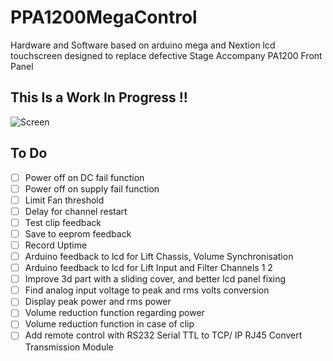 # PPA1200MegaControl
Hardware and Software based on arduino mega and Nextion lcd touchscreen designed to replace defective Stage Accompany PA1200 Front Panel

## This Is a Work In Progress !!


<img class="fit-picture"
     src="https://github.com/AlexandreLuce/PPA1200MegaControl/blob/master/Docs/Img/Img_1.jpg"
     alt="Screen" />
     
     
<h2>To Do</h2> 

- [ ] Power off on DC fail function
- [ ] Power off on supply fail function
- [ ] Limit Fan threshold
- [ ] Delay for channel restart
- [ ] Test clip feedback
- [ ] Save to eeprom feedback
- [ ] Record Uptime
- [ ] Arduino feedback to lcd for Lift Chassis, Volume Synchronisation
- [ ] Arduino feedback to lcd for Lift Input and Filter Channels 1 2
- [ ] Improve 3d part with a sliding cover, and better lcd panel fixing 
- [ ] Find analog input voltage to peak and rms volts conversion
- [ ] Display peak power and rms power
- [ ] Volume reduction function regarding power
- [ ] Volume reduction function in case of clip
- [ ] Add remote control with RS232 Serial TTL to TCP/ IP RJ45 Convert Transmission Module
